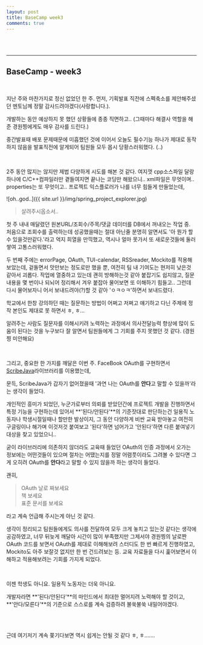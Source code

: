 ```yaml
---
layout: post
title: BaseCamp week3
comments: true
---
```


<br><br>

----

## BaseCamp - week3

<br>

지난 주와 마찬가지로 정신 없었던 한 주.
먼저, 기획발표 직전에 스펙축소를 제안해주셨던 멘토님께 정말 감사드려야겠다(사랑합니다.).

개발하는 동안 예상하지 못 했던 상황들에 종종 직면하고.. (그때마다 해결사 역할을 해 준 경원찡에게도 매우 감사를 드린다.)

중간발표때 배포 문제때문에 미흡했던 것에 이어서 오늘도 필수기능 하나가 제대로 동작하지 않음을 발표직전에 알게되어 팀원들 모두 몹시 당황스러워했다. (..)

<br>

2주 동안 많지는 않지만 제법 다양하게 시도를 해본 것 같다.
여지껏 cpp소스파일 달랑 하나에 C/C++컴파일러만 곁들여지면 끝나는 코딩만 해왔으니.. xml파일은 무엇이며.. properties는 또 무엇이고.. 프로젝트 익스플로러가 나를 너무 힘들게 만들었는데,

![oh..god..]({{ site.url }}/img/spring_project_explorer.jpg)

> 살려주시옵소서..

첫 주 내내 매달렸던 원본URL/조회수/주목/댓글 데이터를 DB에서 꺼내오는 작업 중. 처음으로 조회수를 출력하는데 성공했을때는 절대 아닌줄 분명히 알면서도 '아 뭔가 할 수 있을것만같다.'라고 억지 희열을 만끽했고, 역시나 얼마 못가서 또 새로운것들에 둘러쌓여 고통스러워했다.

두 번째 주에는 errorPage, OAuth, TUI-calendar, RSSreader, Mockito를 적용해 보았는데, 겉돌면서 맛만보는 정도로만 했을 뿐, 여전히 팀 내 기여도는 현저히 낮은것 같아서 괴롭다. 작업에 열중하고 있는데 괜히 방해하는것 같아 붙잡기도 쉽지않고, 질문내용을 몇 번이나 되뇌어 정리해서 겨우 붙잡아 물어보면 또 이해하기 힘들고.. 그런데 다시 물어보자니 어서 보내드려야(?)할 것 같아 'ㅇㅋㅇㅋ'하면서 보내드렸다.

학교에서 한창 강의하던 때는 질문하는 방법이 어쩌고 저쩌고 얘기하고 다닌 주제에 정작 본인도 제대로 못 하면서 ㅎ, ㅎ...

알려주는 사람도 질문자를 이해시키려 노력하는 과정에서 의사전달능력 향상에 많이 도움이 된다는 것을 누구보다 잘 알면서 팀원들에게 그 기회를 주지 못했던 것 같다. (경원찡 미안해요)

<br>

그리고, 중요한 한 가지를 깨달은 이번 주. FaceBook OAuth를 구현하면서 [ScribeJava](https://github.com/scribejava)라이브러리를 이용했는데,

문득, ScribeJava가 갑자기 없어졌을때 '과연 나는 OAuth를 **안다**고 말할 수 있을까'라는 생각이 들었다.

개인적인 흥미가 되었던, 누군가로부터 의뢰를 받았던간에 프로젝트 개발을 진행하면서 특정 기능을 구현하는데 있어서 **'된다/안된다'**의 기준잣대로 판단하는건 일용직 노동자나 학생시절일때나 할만한 발상이지, 그 동안 다양하게 비싼 교육 받아놓고 여전히 구글링이나 해가며 이것저것 붙여보고 '된다'하면 넘어가고 '안된다'하면 다른 붙여넣기 대상을 찾고 있었으니..

굳이 라이브러리에 의존하지 않더라도 교육때 들었던 OAuth의 인증 과정에서 오가는 정보에는 어떤것들이 있으며 절차는 어땠는지를 정말 어렴풋이라도 그려볼 수 있다면 그게 오히려 OAuth를 **안다**라고 말할 수 있지 않을까 하는 생각이 들었다.

괜히,<br>
> OAuth 날로 짜보세요<br>
> 책 보세요<br>
> 표준 문서를 보세요

라고 계속 언급해 주시는게 아닌 것 같다.

생각이 정리되고 팀원들에게도 의사를 전달하여 모두 크게 놓치고 있는것 같다는 생각에 공감하였고, 너무 뒤늦게 깨달아 시간이 많이 부족했지만 그제서야 경원찡의 날로짠 OAuth 코드를 보면서 OAuth를 제대로 이해해보려 스터디도 한 번 빠르게 진행하였고, Mockito도 아주 보잘것 없지만 한 번 건드려보는 등. 교육 자료들을 다시 훑어보면서 이해하고 적용해보려는 기회를 가지게 되었다.

<br>

이젠 학생도 아니요. 일용직 노동자는 더욱 아니요.

개발자라면 **'된다/안된다'**의 마인드에서 최대한 멀어지려 노력해야 할 것이고, **'안다/모른다'**의 기준으로 스스로를 계속 검증하려 불쑥불쑥 내밀어야겠다.

<br><br>

근데 여기저기 계속 쫒기다보면 역시 쉽게는 안될 것 같다 ㅎ, ㅎ.......

<br>






